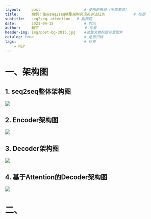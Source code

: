 ```yaml
---
layout:     post                    # 使用的布局（不需要改）
title:      案例：使用seq2seq模型架构实现英译法任务		        # 标题 
subtitle:   seq2seq、attention  	# 副标题
date:       2021-04-15              # 时间
author:     新宇                     # 作者
header-img: img/post-bg-2015.jpg    #这篇文章标题背景图片
catalog: true                       # 是否归档
tags:                               # 标签
    - NLP
---
```

# 一、架构图
## 1. seq2seq整体架构图
![](https://tva1.sinaimg.cn/large/008eGmZEly1gpkujukxlaj317s0k041g.jpg)

## 2. Encoder架构图
![](https://tva1.sinaimg.cn/large/008eGmZEly1gpkut7nivhj30sg0m0wh5.jpg)

## 3. Decoder架构图
![](https://tva1.sinaimg.cn/large/008eGmZEly1gpkv1zkf9oj30w80sugp6.jpg)

## 4. 基于Attention的Decoder架构图
![](https://tva1.sinaimg.cn/large/008eGmZEly1gpkv8ghs05j30u00yddnc.jpg)

# 二、